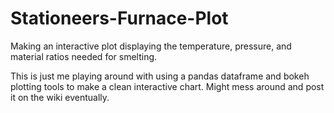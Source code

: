 # Stationeers-Furnace-Plot
Making an interactive plot displaying the temperature, pressure, and material ratios needed for smelting.

This is just me playing around with using a pandas dataframe and bokeh plotting tools to make a clean interactive chart.
Might mess around and post it on the wiki eventually.